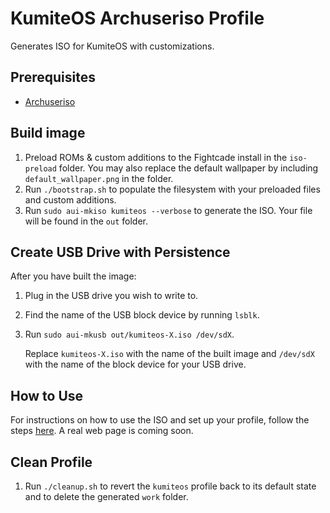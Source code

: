 # KumiteOS Archuseriso Profile

Generates ISO for KumiteOS with customizations.

## Prerequisites
* [Archuseriso](https://github.com/laurent85v/archuseriso)

## Build image
1. Preload ROMs & custom additions to the Fightcade install in the `iso-preload` folder. You may also replace the default wallpaper by including `default_wallpaper.png` in the folder.
2. Run `./bootstrap.sh` to populate the filesystem with your preloaded files and custom additions.
3. Run `sudo aui-mkiso kumiteos --verbose` to generate the ISO. Your file will be found in the `out` folder.

## Create USB Drive with Persistence
After you have built the image:
1. Plug in the USB drive you wish to write to.
2. Find the name of the USB block device by running `lsblk`.
3. Run `sudo aui-mkusb out/kumiteos-X.iso /dev/sdX`.

   Replace `kumiteos-X.iso` with the name of the built image and `/dev/sdX` with the name of the block device for your USB drive.

## How to Use
For instructions on how to use the ISO and set up your profile, follow the steps [here](https://rentry.co/dzzdr). A real web page is coming soon.

## Clean Profile
1. Run `./cleanup.sh` to revert the `kumiteos` profile back to its default state and to delete the generated `work` folder.
